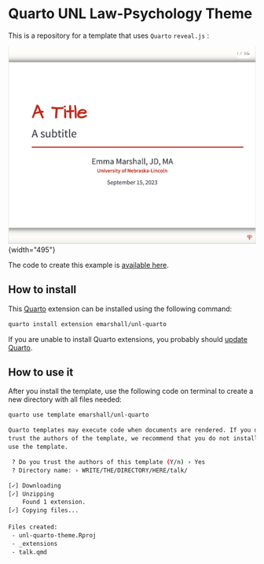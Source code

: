 # Quarto UNL Law-Psychology Theme

This is a repository for a template that uses `Quarto` `reveal.js` :

![](title-slide.png){width="495"}

The code to create this example is [available here](https://github.com/emmarshall/unl-theme/blob/main/template.qmd).

## How to install

This [Quarto](https://quarto.org) extension can be installed using the following command:

``` bash
quarto install extension emarshall/unl-quarto
```

If you are unable to install Quarto extensions, you probably should [update Quarto](https://quarto.org/docs/get-started/).

## How to use it

After you install the template, use the following code on terminal to create a new directory with all files needed:

``` bash
quarto use template emarshall/unl-quarto
```

``` bash
Quarto templates may execute code when documents are rendered. If you do not 
trust the authors of the template, we recommend that you do not install or 
use the template.
```

``` bash
 ? Do you trust the authors of this template (Y/n) › Yes
 ? Directory name: › WRITE/THE/DIRECTORY/HERE/talk/
```

``` bash
[✓] Downloading
[✓] Unzipping
    Found 1 extension.
[✓] Copying files...

Files created:
 - unl-quarto-theme.Rproj
 - _extensions
 - talk.qmd
```
